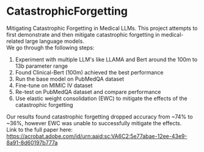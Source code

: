 # CatastrophicForgetting
Mitigating Catastrophic Forgetting in Medical LLMs.
This project attempts to first demonstrate and then mitigate catastrophic forgetting in medical-related large language models. <br />
We go through the following steps: <br />
1. Experiment with multiple LLM's like LLAMA and Bert around the 100m to 13b parameter range <br />
2. Found Clinical-Bert (100m) achieved the best performance <br />
3. Run the base model on PubMedQA dataset <br />
4. Fine-tune on MIMIC IV dataset <br />
5. Re-test on PubMedQA dataset and compare performance <br />
6. Use elastic weight consolidation (EWC) to mitigate the effects of the catastrophic forgetting <br />

Our results found catastrophic forgetting dropped accuracy from ~74% to ~36%, however EWC was unable to successfully mitigate the effects. <br />
Link to the full paper here: https://acrobat.adobe.com/id/urn:aaid:sc:VA6C2:5e77abae-12ee-43e9-8a91-8d60197b777a
